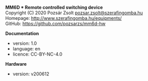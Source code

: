 **MM6D * Remote controlled switching device**  
Copyright (C) 2020 Pozsár Zsolt <pozsar.zsolt@szerafingomba.hu>  
Homepage: <http://www.szerafingomba.hu/equipments/>  
GitHub: <https://github.com/pozsarzs/mm6d-hw>

**Documentation**

- version:             1.0
- language:            en
- licence:             CC-BY-NC-4.0

**Hardware**

 - version:            v200612
